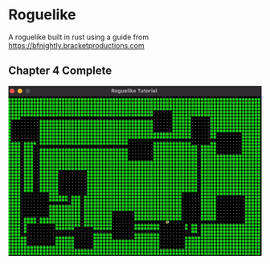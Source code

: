 # Roguelike
A roguelike built in rust using a guide from https://bfnightly.bracketproductions.com

## Chapter 4 Complete
![screen-gif](chapter_4_complete.gif)
